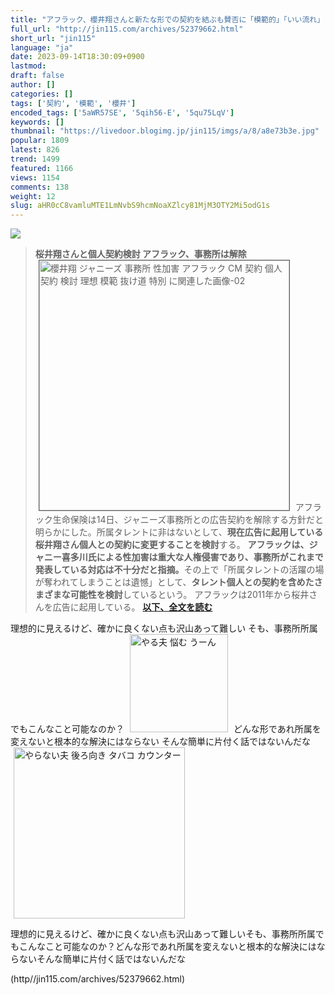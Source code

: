 ```yaml
---
title: "アフラック、櫻井翔さんと新たな形での契約を結ぶも賛否に「模範的」「いい流れ」「抜け道乙」「特別扱いか？」 "
full_url: "http://jin115.com/archives/52379662.html"
short_url: "jin115"
language: "ja"
date: 2023-09-14T18:30:09+0900
lastmod: 
draft: false
author: []
categories: []
tags: ['契約', '模範', '櫻井']
encoded_tags: ['5aWR57SE', '5qih56-E', '5qu75LqV']
keywords: []
thumbnail: "https://livedoor.blogimg.jp/jin115/imgs/a/8/a8e73b3e.jpg"
popular: 1809
latest: 826
trend: 1499
featured: 1166
views: 1154
comments: 138
weight: 12
slug: aHR0cC8vamluMTE1LmNvbS9hcmNoaXZlcy81MjM3OTY2Mi5odG1s
---
```


![](https://livedoor.blogimg.jp/jin115/imgs/a/8/a8e73b3e.jpg)

<div><a name='more'></a> <blockquote><b>桜井翔さんと個人契約検討 アフラック、事務所は解除</b> <img src='https//livedoor.blogimg.jp/jin115/imgs/8/6/8686d327.png' width='400' border='1' hspace='5' class='pict' alt='櫻井翔 ジャニーズ 事務所 性加害 アフラック CM 契約 個人契約 検討 理想 模範 抜け道 特別 に関連した画像-02'> アフラック生命保険は14日、ジャニーズ事務所との広告契約を解除する方針だと明らかにした。所属タレントに非はないとして、<b>現在広告に起用している桜井翔さん個人との契約に変更することを検討</b>する。 <b> アフラックは、ジャニー喜多川氏による性加害は重大な人権侵害であり、事務所がこれまで発表している対応は不十分だと指摘。</b>その上で「所属タレントの活躍の場が奪われてしまうことは遺憾」として、<b>タレント個人との契約を含めたさまざまな可能性を検討</b>しているという。 アフラックは2011年から桜井さんを広告に起用している。 <a href='https//news.livedoor.com/article/detail/24986507/' target='_blank'><b>以下、全文を読む</b></a></blockquote> 理想的に見えるけど、確かに良くない点も沢山あって難しい そも、事務所所属でもこんなこと可能なのか？ <img src='https//livedoor.blogimg.jp/jin115/imgs/b/9/b9d7fd5d.gif' alt='やる夫 悩む うーん' width='157' border='0' hspace='5' class='pict'> どんな形であれ所属を変えないと根本的な解決にはならない そんな簡単に片付く話ではないんだな <img src='https//livedoor.blogimg.jp/jin115/imgs/f/0/f0d79bb4.gif' alt='やらない夫 後ろ向き タバコ カウンター' width='274' border='0' hspace='5' class='pict'> <p>理想的に見えるけど、確かに良くない点も沢山あって難しいそも、事務所所属でもこんなこと可能なのか？どんな形であれ所属を変えないと根本的な解決にはならないそんな簡単に片付く話ではないんだな</p></div>

(http//jin115.com/archives/52379662.html)

